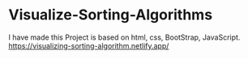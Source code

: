 # Visualize-Sorting-Algorithms
I have made this Project is based on html, css, BootStrap, JavaScript.
https://visualizing-sorting-algorithm.netlify.app/
